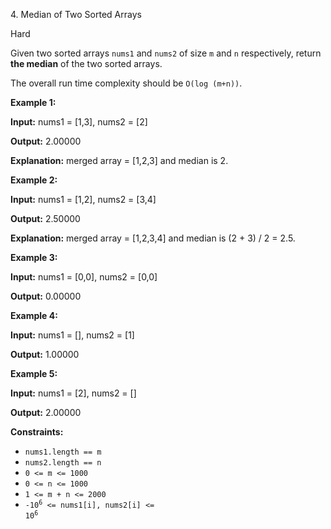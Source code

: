 ﻿4\. Median of Two Sorted Arrays

Hard

Given two sorted arrays `nums1` and `nums2` of size `m` and `n` respectively, return **the median** of the two sorted arrays.

The overall run time complexity should be `O(log (m+n))`.

**Example 1:**

**Input:** nums1 = \[1,3\], nums2 = \[2\]

**Output:** 2.00000

**Explanation:** merged array = \[1,2,3\] and median is 2. 

**Example 2:**

**Input:** nums1 = \[1,2\], nums2 = \[3,4\]

**Output:** 2.50000

**Explanation:** merged array = \[1,2,3,4\] and median is (2 + 3) / 2 = 2.5. 

**Example 3:**

**Input:** nums1 = \[0,0\], nums2 = \[0,0\]

**Output:** 0.00000 

**Example 4:**

**Input:** nums1 = \[\], nums2 = \[1\]

**Output:** 1.00000 

**Example 5:**

**Input:** nums1 = \[2\], nums2 = \[\]

**Output:** 2.00000 

**Constraints:**

*   `nums1.length == m`
*   `nums2.length == n`
*   `0 <= m <= 1000`
*   `0 <= n <= 1000`
*   `1 <= m + n <= 2000`
*   <code>-10<sup>6</sup> <= nums1[i], nums2[i] <= 10<sup>6</sup></code>